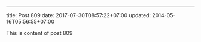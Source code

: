 ---
title: Post 809
date: 2017-07-30T08:57:22+07:00
updated: 2014-05-16T05:56:55+07:00

This is content of post 809